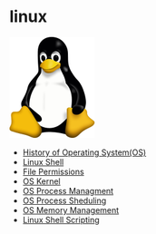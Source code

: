 # linux

<img src="/images/Linux.png"/>

- <a href="https://github.com/RaviTambade//linux/blob/main/history.md"> History of Operating System(OS)</a>
- <a href="https://github.com/RaviTambade//linux/blob/main/shell.md"> Linux Shell</a>
- <a href="https://github.com/RaviTambade/linux/main/permissions.md"> File Permissions </a>
- <a href="https://github.com/RaviTambade//linux/blob/main/kernel.md"> OS Kernel </a>
- <a href="https://github.com/RaviTambade//linux/blob/main/process.md"> OS Process Managment </a>
- <a href="https://github.com/RaviTambade//linux/blob/main/processscheduling.md"> OS Process Sheduling </a>
- <a href="https://github.com/RaviTambade//linux/blob/main/memorymgmt.md"> OS Memory Management </a>
- <a href="https://github.com/RaviTambade//linux/blob/main/shellscripting.md"> Linux Shell Scripting</a>

